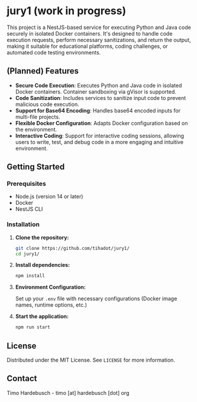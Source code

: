# jury1 (work in progress)

This project is a NestJS-based service for executing Python and Java code securely in isolated Docker containers. It's designed to handle code execution requests, perform necessary sanitizations, and return the output, making it suitable for educational platforms, coding challenges, or automated code testing environments.

## (Planned) Features

- **Secure Code Execution**: Executes Python and Java code in isolated Docker containers. Container sandboxing via gVisor is supported.
- **Code Sanitization**: Includes services to sanitize input code to prevent malicious code execution.
- **Support for Base64 Encoding**: Handles base64 encoded inputs for multi-file projects.
- **Flexible Docker Configuration**: Adapts Docker configuration based on the environment.
- **Interactive Coding**: Support for interactive coding sessions, allowing users to write, test, and debug code in a more engaging and intuitive environment.

## Getting Started

### Prerequisites

- Node.js (version 14 or later)
- Docker
- NestJS CLI

### Installation

1. **Clone the repository:**

   ```sh
   git clone https://github.com/tihadot/jury1/
   cd jury1/
   ```

2. **Install dependencies:**

   ```sh
   npm install
   ```

3. **Environment Configuration:**

   Set up your `.env` file with necessary configurations (Docker image names, runtime options, etc.)

4. **Start the application:**

   ```sh
   npm run start
   ```

## License

Distributed under the MIT License. See `LICENSE` for more information.

## Contact

Timo Hardebusch - timo [at] hardebusch [dot] org

